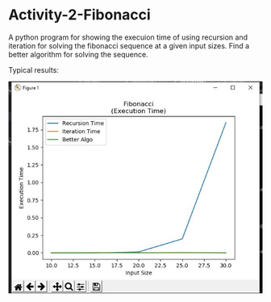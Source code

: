 # Activity-2-Fibonacci

A python program for showing the execuion time of using recursion and iteration for solving the fibonacci sequence at a given input sizes.
Find a better algorithm for solving the sequence.

Typical results:

![Graph for the Execution Time](images/fibograph.JPG)

